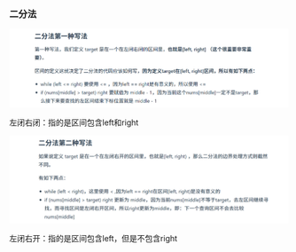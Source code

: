 ### 二分法

![image-20240827172648679](assets/image-20240827172648679.png)

左闭右闭：指的是区间包含left和right

![image-20240827172656119](assets/image-20240827172656119.png)

左闭右开：指的是区间包含left，但是不包含right

